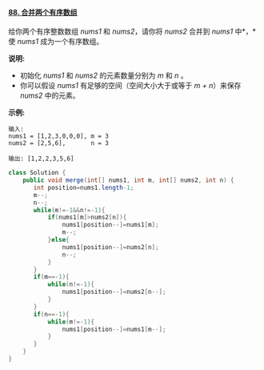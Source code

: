 #### [88. 合并两个有序数组](https://leetcode-cn.com/problems/merge-sorted-array/)

给你两个有序整数数组 *nums1* 和 *nums2*，请你将 *nums2* 合并到 *nums1* 中*，*使 *nums1* 成为一个有序数组。

 

**说明:**

- 初始化 *nums1* 和 *nums2* 的元素数量分别为 *m* 和 *n* 。
- 你可以假设 *nums1* 有足够的空间（空间大小大于或等于 *m + n*）来保存 *nums2* 中的元素。

 

**示例:**

```
输入:
nums1 = [1,2,3,0,0,0], m = 3
nums2 = [2,5,6],       n = 3

输出: [1,2,2,3,5,6]
```

```java
class Solution {
    public void merge(int[] nums1, int m, int[] nums2, int n) {
       int position=nums1.length-1;
       m--;
       n--;
       while(m!=-1&&n!=-1){
           if(nums1[m]>nums2[n]){
               nums1[position--]=nums1[m];
               m--;
           }else{
               nums1[position--]=nums2[n];
               n--;
           }
       }
       if(m==-1){
           while(n!=-1){
               nums1[position--]=nums2[n--];
           }
       }
       if(n==-1){
           while(m!=-1){
               nums1[position--]=nums1[m--];
           }
       }
    }
}
```

